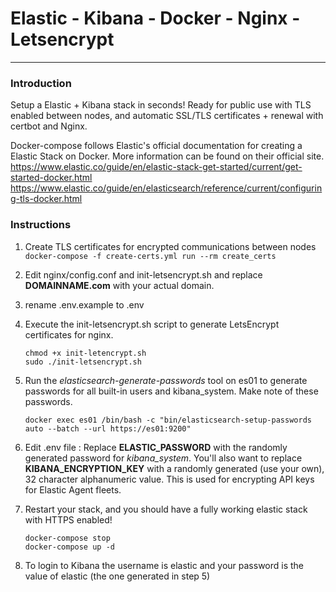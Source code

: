 # Elastic - Kibana - Docker - Nginx - Letsencrypt
---
### Introduction 
Setup a Elastic + Kibana stack in seconds! Ready for public use with TLS enabled between nodes, and automatic SSL/TLS certificates + renewal with certbot and Nginx. 

Docker-compose follows Elastic's official documentation for creating a Elastic Stack on Docker. More information can be found on their official site.
https://www.elastic.co/guide/en/elastic-stack-get-started/current/get-started-docker.html
https://www.elastic.co/guide/en/elasticsearch/reference/current/configuring-tls-docker.html

### Instructions

1. Create TLS certificates for encrypted communications between nodes
    `docker-compose -f create-certs.yml run --rm create_certs`

2. Edit nginx/config.conf and init-letsencrypt.sh and replace **DOMAINNAME.com** with your actual domain.

3. rename .env.example to .env 

3. Execute the init-letsencrypt.sh script to generate LetsEncrypt certificates for nginx.
    ```
    chmod +x init-letencrypt.sh
    sudo ./init-letsencrypt.sh
    ```
4. Run the *elasticsearch-generate-passwords* tool on es01 to generate passwords for all built-in users and kibana_system. Make note of these passwords.
    ```
    docker exec es01 /bin/bash -c "bin/elasticsearch-setup-passwords auto --batch --url https://es01:9200"
    ```
5. Edit .env file : Replace **ELASTIC_PASSWORD** with the randomly generated password for *kibana_system*. You'll also want to replace **KIBANA_ENCRYPTION_KEY** with a randomly generated (use your own), 32 character alphanumeric value. This is used for encrypting API keys for Elastic Agent fleets.

6. Restart your stack, and you should have a fully working elastic stack with HTTPS enabled!
    ```
    docker-compose stop
    docker-compose up -d
    ```
7. To login to Kibana the username is elastic and your password is the value of elastic (the one generated in step 5)